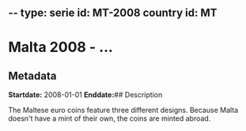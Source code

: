 --
type: serie
id: MT-2008
country id: MT
--

# Malta 2008 - ...

## Metadata

**Startdate:** 2008-01-01
**Enddate:**## Description

The Maltese euro coins feature three different designs. Because Malta doesn't have a mint of their own, the coins are minted abroad.

